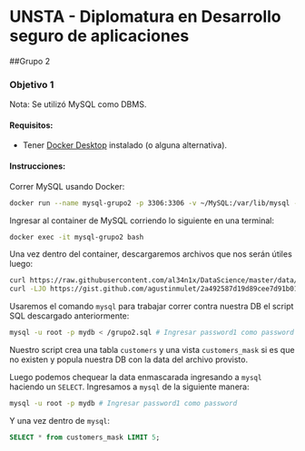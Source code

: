 # UNSTA - Diplomatura en Desarrollo seguro de aplicaciones

##Grupo 2

### Objetivo 1

Nota: Se utilizó MySQL como DBMS.

#### Requisitos:

- Tener [Docker Desktop](https://www.docker.com/products/docker-desktop/) instalado (o alguna alternativa).

#### Instrucciones:

Correr MySQL usando Docker:

```bash
docker run --name mysql-grupo2 -p 3306:3306 -v ~/MySQL:/var/lib/mysql -e MYSQL_ROOT_PASSWORD=password1 -e MYSQL_DATABASE=mydb -d mysql
```

Ingresar al container de MySQL corriendo lo siguiente en una terminal:

```bash
docker exec -it mysql-grupo2 bash
```

Una vez dentro del container, descargaremos archivos que nos serán útiles luego:

```bash
curl https://raw.githubusercontent.com/al34n1x/DataScience/master/data/BankChurners.csv -o /var/lib/mysql-files/data.csv
curl -LJO https://gist.github.com/agustinmulet/2a492587d19d89cee7d91b014dc18b9c/raw/f0b9bd8d89158dbdcb9fb8350792536ca1b8c807/grupo2.sql
```

Usaremos el comando `mysql` para trabajar correr contra nuestra DB el script SQL descargado anteriormente:

```bash
mysql -u root -p mydb < /grupo2.sql # Ingresar password1 como password
```

Nuestro script crea una tabla `customers` y una vista `customers_mask` si es que no existen y popula nuestra DB con la data del archivo provisto.

Luego podemos chequear la data enmascarada ingresando a `mysql` haciendo un `SELECT`. Ingresamos a `mysql` de la siguiente manera:

```bash
mysql -u root -p mydb # Ingresar password1 como password
```

Y una vez dentro de `mysql`:

```sql
SELECT * from customers_mask LIMIT 5;
```

